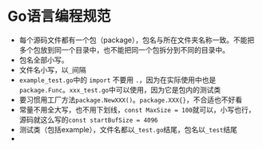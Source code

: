 # Go语言编程规范

- 每个源码文件都有一个包（package），包名与所在文件夹名称一致。不能把多个包放到同一个目录中，也不能把同一个包拆分到不同的目录中。
- 包名全部小写。
- 文件名小写，以`_`间隔
- `example_test.go`中的 `import` 不要用 `.`，因为在实际使用中也是`package.Func`。`xxx_test.go`中可以使用，因为它是包内的测试类
- 要习惯用工厂方法`package.NewXXX()`。`package.XXX{}`，不合适也不好看
- 常量不用全大写，也不用下划线，`const MaxSize = 100`就可以，小写也行，源码就这么写的`const startBufSize = 4096`
- 测试类（包括example），文件名都以`_test.go`结尾，包名以`_test`结尾
- 